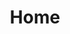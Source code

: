 ---
title: Home
callout: dockpit
tagline: Create Manifests your Docker container by writing examples
template: responsive_home.html
---